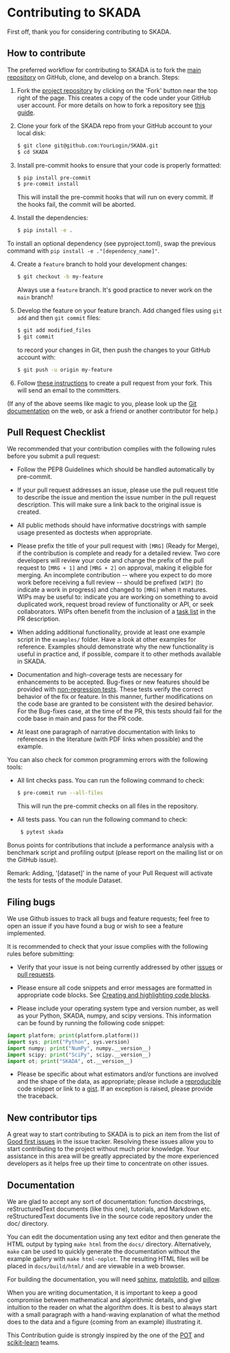 Contributing to SKADA
=====================


First off, thank you for considering contributing to SKADA.

How to contribute
-----------------

The preferred workflow for contributing to SKADA is to fork the
[main repository](https://github.com/scikit-adaptation/skada) on
GitHub, clone, and develop on a branch. Steps:

1. Fork the [project repository](https://github.com/scikit-adaptation/skada)
   by clicking on the 'Fork' button near the top right of the page. This creates
   a copy of the code under your GitHub user account. For more details on
   how to fork a repository see [this guide](https://help.github.com/articles/fork-a-repo/).

2. Clone your fork of the SKADA repo from your GitHub account to your local disk:

   ```bash
   $ git clone git@github.com:YourLogin/SKADA.git
   $ cd SKADA
   ```

2. Install pre-commit hooks to ensure that your code is properly formatted:

   ```bash
   $ pip install pre-commit
   $ pre-commit install
   ```

   This will install the pre-commit hooks that will run on every commit. If the hooks fail, the commit will be aborted.

3. Install the dependencies:

   ```bash
   $ pip install -e .
   ```
To install an optional dependency (see pyproject.toml), swap the previous command with ```pip install -e ."[dependency_name]"```.

4. Create a ``feature`` branch to hold your development changes:

   ```bash
   $ git checkout -b my-feature
   ```

   Always use a ``feature`` branch. It's good practice to never work on the ``main`` branch!

5. Develop the feature on your feature branch. Add changed files using ``git add`` and then ``git commit`` files:

   ```bash
   $ git add modified_files
   $ git commit
   ```

   to record your changes in Git, then push the changes to your GitHub account with:

   ```bash
   $ git push -u origin my-feature
   ```

6. Follow [these instructions](https://help.github.com/articles/creating-a-pull-request-from-a-fork)
to create a pull request from your fork. This will send an email to the committers.

(If any of the above seems like magic to you, please look up the
[Git documentation](https://git-scm.com/documentation) on the web, or ask a friend or another contributor for help.)

Pull Request Checklist
----------------------

We recommended that your contribution complies with the
following rules before you submit a pull request:

-  Follow the PEP8 Guidelines which should be handled automatically by pre-commit.

-  If your pull request addresses an issue, please use the pull request title
   to describe the issue and mention the issue number in the pull request description. This will make sure a link back to the original issue is
   created.

-  All public methods should have informative docstrings with sample
   usage presented as doctests when appropriate.

-  Please prefix the title of your pull request with `[MRG]` (Ready for
   Merge), if the contribution is complete and ready for a detailed review.
   Two core developers will review your code and change the prefix of the pull
   request to `[MRG + 1]` and `[MRG + 2]` on approval, making it eligible
   for merging. An incomplete contribution -- where you expect to do more work before
   receiving a full review -- should be prefixed `[WIP]` (to indicate a work
   in progress) and changed to `[MRG]` when it matures. WIPs may be useful
   to: indicate you are working on something to avoid duplicated work,
   request broad review of functionality or API, or seek collaborators.
   WIPs often benefit from the inclusion of a
   [task list](https://github.com/blog/1375-task-lists-in-gfm-issues-pulls-comments)
   in the PR description.


-  When adding additional functionality, provide at least one
   example script in the ``examples/`` folder. Have a look at other
   examples for reference. Examples should demonstrate why the new
   functionality is useful in practice and, if possible, compare it
   to other methods available in SKADA.

-  Documentation and high-coverage tests are necessary for enhancements to be
   accepted. Bug-fixes or new features should be provided with
   [non-regression tests](https://en.wikipedia.org/wiki/Non-regression_testing).
   These tests verify the correct behavior of the fix or feature. In this
   manner, further modifications on the code base are granted to be consistent
   with the desired behavior.
   For the Bug-fixes case, at the time of the PR, this tests should fail for
   the code base in main and pass for the PR code.

-  At least one paragraph of narrative documentation with links to
   references in the literature (with PDF links when possible) and
   the example.

You can also check for common programming errors with the following
tools:

- All lint checks pass. You can run the following command to check:

  ```bash
  $ pre-commit run --all-files
  ```

  This will run the pre-commit checks on all files in the repository.

- All tests pass. You can run the following command to check:

  ```bash
   $ pytest skada
  ```

Bonus points for contributions that include a performance analysis with
a benchmark script and profiling output (please report on the mailing
list or on the GitHub issue).

Remark: Adding, '\[dataset\]' in the name of your Pull Request will activate
the tests for tests of the module Dataset.

Filing bugs
-----------
We use Github issues to track all bugs and feature requests; feel free to
open an issue if you have found a bug or wish to see a feature implemented.

It is recommended to check that your issue complies with the
following rules before submitting:

-  Verify that your issue is not being currently addressed by other
   [issues](https://github.com/scikit-adaptation/skada/issues?q=)
   or [pull requests](https://github.com/scikit-adaptation/skada/pulls?q=).

-  Please ensure all code snippets and error messages are formatted in
   appropriate code blocks.
   See [Creating and highlighting code blocks](https://help.github.com/articles/creating-and-highlighting-code-blocks).

-  Please include your operating system type and version number, as well
   as your Python, SKADA, numpy, and scipy versions. This information
   can be found by running the following code snippet:

  ```python
  import platform; print(platform.platform())
  import sys; print("Python", sys.version)
  import numpy; print("NumPy", numpy.__version__)
  import scipy; print("SciPy", scipy.__version__)
  import ot; print("SKADA", ot.__version__)
  ```

-  Please be specific about what estimators and/or functions are involved
   and the shape of the data, as appropriate; please include a
   [reproducible](http://stackoverflow.com/help/mcve) code snippet
   or link to a [gist](https://gist.github.com). If an exception is raised,
   please provide the traceback.

New contributor tips
--------------------

A great way to start contributing to SKADA is to pick an item
from the list of [Good first issues](https://github.com/scikit-adaptation/skada/issues?q=is%3Aissue+is%3Aopen+label%3A%22good+first+issue%22)
in the issue tracker. Resolving these issues allow you to start
contributing to the project without much prior knowledge. Your
assistance in this area will be greatly appreciated by the more
experienced developers as it helps free up their time to concentrate on
other issues.

Documentation
-------------

We are glad to accept any sort of documentation: function docstrings,
reStructuredText documents (like this one), tutorials, and Markdown etc.
reStructuredText documents live in the source code repository under the
doc/ directory.

You can edit the documentation using any text editor and then generate
the HTML output by typing ``make html`` from the ``docs/`` directory.
Alternatively, ``make`` can be used to quickly generate the
documentation without the example gallery with `make html-noplot`. The resulting HTML files will
be placed in `docs/build/html/` and are viewable in a web browser.

For building the documentation, you will need
[sphinx](http://sphinx.pocoo.org/),
[matplotlib](http://matplotlib.org/), and
[pillow](http://pillow.readthedocs.io/en/latest/).

When you are writing documentation, it is important to keep a good
compromise between mathematical and algorithmic details, and give
intuition to the reader on what the algorithm does. It is best to always
start with a small paragraph with a hand-waving explanation of what the
method does to the data and a figure (coming from an example)
illustrating it.


This Contribution guide is strongly inspired by the one of the [POT](https://pythonot.github.io/) and [scikit-learn](https://github.com/scikit-learn/scikit-learn) teams.
